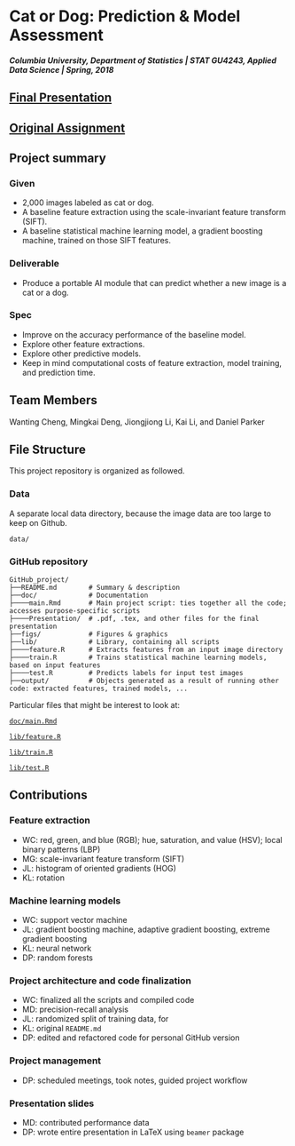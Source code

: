 # Cat or Dog: Prediction & Model Assessment

##### Columbia University, Department of Statistics | STAT GU4243,  Applied Data Science | Spring, 2018

## [Final Presentation](doc/Presentation/ADS_P2_G6_Presentation.pdf)

## [Original Assignment](doc/Project_2_Description.md)

## Project summary
### Given 
+ 2,000 images labeled as cat or dog.
+ A baseline feature extraction using the scale-invariant feature transform (SIFT).
+ A baseline statistical machine learning model, a gradient boosting machine, trained on those SIFT features.
### Deliverable
+ Produce a portable AI module that can predict whether a new image is a cat or a dog. 
### Spec
+ Improve on the accuracy performance of the baseline model.
+ Explore other feature extractions.
+ Explore other predictive models. 
+ Keep in mind computational costs of feature extraction, model training, and prediction time.

## Team Members
Wanting Cheng, Mingkai Deng, Jiongjiong Li, Kai Li, and Daniel Parker

## File Structure
This project repository is organized as followed.
### Data
A separate local data directory, because the image data are too large to keep on Github.
```
data/
```
### GitHub repository
```
GitHub_project/
├──README.md        # Summary & description
├──doc/             # Documentation
├────main.Rmd       # Main project script: ties together all the code; accesses purpose-specific scripts
├────Presentation/  # .pdf, .tex, and other files for the final presentation
├──figs/            # Figures & graphics
├──lib/             # Library, containing all scripts
├────feature.R      # Extracts features from an input image directory
├────train.R        # Trains statistical machine learning models, based on input features
├────test.R         # Predicts labels for input test images
├──output/          # Objects generated as a result of running other code: extracted features, trained models, ...
```
Particular files that might be interest to look at:

[`doc/main.Rmd`](doc/main.Rmd) 

[`lib/feature.R`](lib/feature.R)

[`lib/train.R`](lib/train.R) 

[`lib/test.R`](lib/test.R) 

## Contributions
### Feature extraction
+ WC: red, green, and blue (RGB); hue, saturation, and value (HSV); local binary patterns (LBP)
+ MG: scale-invariant feature transform (SIFT)
+ JL: histogram of oriented gradients (HOG)
+ KL: rotation
### Machine learning models
+ WC: support vector machine
+ JL: gradient boosting machine, adaptive gradient boosting, extreme gradient boosting
+ KL: neural network
+ DP: random forests
### Project architecture and code finalization
+ WC: finalized all the scripts and compiled code
+ MD: precision-recall analysis
+ JL: randomized split of training data, for 
+ KL: original `README.md` 
+ DP: edited and refactored code for personal GitHub version
### Project management
+ DP: scheduled meetings, took notes, guided project workflow
### Presentation slides
+ MD: contributed performance data
+ DP: wrote entire presentation in LaTeX using `beamer` package
